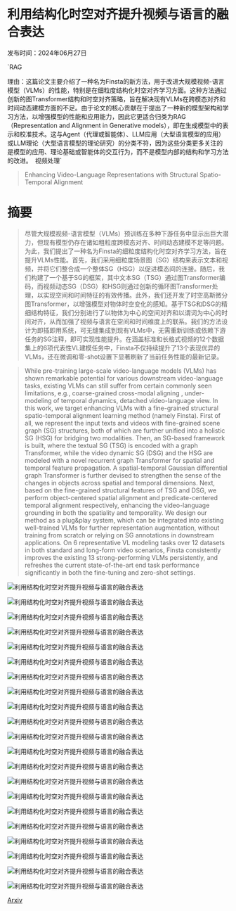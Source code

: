 # 利用结构化时空对齐提升视频与语言的融合表达

发布时间：2024年06月27日

`RAG

理由：这篇论文主要介绍了一种名为Finsta的新方法，用于改进大规模视频-语言模型（VLMs）的性能，特别是在细粒度结构化时空对齐学习方面。这种方法通过创新的图Transformer结构和时空对齐策略，旨在解决现有VLMs在跨模态对齐和时间动态建模方面的不足。由于论文的核心贡献在于提出了一种新的模型架构和学习方法，以增强模型的性能和应用能力，因此它更适合归类为RAG（Representation and Alignment in Generative models），即在生成模型中的表示和校准技术。这与Agent（代理或智能体）、LLM应用（大型语言模型的应用）或LLM理论（大型语言模型的理论研究）的分类不符，因为这些分类更多关注的是模型的应用、理论基础或智能体的交互行为，而不是模型内部的结构和学习方法的改进。` `视频处理`

> Enhancing Video-Language Representations with Structural Spatio-Temporal Alignment

# 摘要

> 尽管大规模视频-语言模型（VLMs）预训练在多种下游任务中显示出巨大潜力，但现有模型仍存在诸如粗粒度跨模态对齐、时间动态建模不足等问题。为此，我们提出了一种名为Finsta的细粒度结构化时空对齐学习方法，旨在提升VLMs性能。首先，我们采用细粒度场景图（SG）结构来表示文本和视频，并将它们整合成一个整体SG（HSG）以促进模态间的连接。随后，我们构建了一个基于SG的框架，其中文本SG（TSG）通过图Transformer编码，而视频动态SG（DSG）和HSG则通过创新的循环图Transformer处理，以实现空间和时间特征的有效传播。此外，我们还开发了时空高斯微分图Transformer，以增强模型对物体时空变化的感知。基于TSG和DSG的精细结构特征，我们分别进行了以物体为中心的空间对齐和以谓词为中心的时间对齐，从而加强了视频与语言在空间和时间维度上的联系。我们的方法设计为即插即用系统，可无缝集成到现有VLMs中，无需重新训练或依赖下游任务的SG注释，即可实现性能提升。在涵盖标准和长格式视频的12个数据集上的6项代表性VL建模任务中，Finsta不仅持续提升了13个表现优异的VLMs，还在微调和零-shot设置下显著刷新了当前任务性能的最新记录。

> While pre-training large-scale video-language models (VLMs) has shown remarkable potential for various downstream video-language tasks, existing VLMs can still suffer from certain commonly seen limitations, e.g., coarse-grained cross-modal aligning , under-modeling of temporal dynamics, detached video-language view. In this work, we target enhancing VLMs with a fine-grained structural spatio-temporal alignment learning method (namely Finsta). First of all, we represent the input texts and videos with fine-grained scene graph (SG) structures, both of which are further unified into a holistic SG (HSG) for bridging two modalities. Then, an SG-based framework is built, where the textual SG (TSG) is encoded with a graph Transformer, while the video dynamic SG (DSG) and the HSG are modeled with a novel recurrent graph Transformer for spatial and temporal feature propagation. A spatial-temporal Gaussian differential graph Transformer is further devised to strengthen the sense of the changes in objects across spatial and temporal dimensions. Next, based on the fine-grained structural features of TSG and DSG, we perform object-centered spatial alignment and predicate-centered temporal alignment respectively, enhancing the video-language grounding in both the spatiality and temporality. We design our method as a plug&play system, which can be integrated into existing well-trained VLMs for further representation augmentation, without training from scratch or relying on SG annotations in downstream applications. On 6 representative VL modeling tasks over 12 datasets in both standard and long-form video scenarios, Finsta consistently improves the existing 13 strong-performing VLMs persistently, and refreshes the current state-of-the-art end task performance significantly in both the fine-tuning and zero-shot settings.

![利用结构化时空对齐提升视频与语言的融合表达](../../../paper_images/2406.19255/x1.png)

![利用结构化时空对齐提升视频与语言的融合表达](../../../paper_images/2406.19255/x2.png)

![利用结构化时空对齐提升视频与语言的融合表达](../../../paper_images/2406.19255/x3.png)

![利用结构化时空对齐提升视频与语言的融合表达](../../../paper_images/2406.19255/x4.png)

![利用结构化时空对齐提升视频与语言的融合表达](../../../paper_images/2406.19255/x5.png)

![利用结构化时空对齐提升视频与语言的融合表达](../../../paper_images/2406.19255/finsta-register.png)

![利用结构化时空对齐提升视频与语言的融合表达](../../../paper_images/2406.19255/x6.png)

![利用结构化时空对齐提升视频与语言的融合表达](../../../paper_images/2406.19255/x7.png)

![利用结构化时空对齐提升视频与语言的融合表达](../../../paper_images/2406.19255/x8.png)

![利用结构化时空对齐提升视频与语言的融合表达](../../../paper_images/2406.19255/x9.png)

![利用结构化时空对齐提升视频与语言的融合表达](../../../paper_images/2406.19255/x10.png)

![利用结构化时空对齐提升视频与语言的融合表达](../../../paper_images/2406.19255/x11.png)

![利用结构化时空对齐提升视频与语言的融合表达](../../../paper_images/2406.19255/x12.png)

![利用结构化时空对齐提升视频与语言的融合表达](../../../paper_images/2406.19255/x13.png)

![利用结构化时空对齐提升视频与语言的融合表达](../../../paper_images/2406.19255/x14.png)

![利用结构化时空对齐提升视频与语言的融合表达](../../../paper_images/2406.19255/x15.png)

![利用结构化时空对齐提升视频与语言的融合表达](../../../paper_images/2406.19255/x16.png)

![利用结构化时空对齐提升视频与语言的融合表达](../../../paper_images/2406.19255/x17.png)

![利用结构化时空对齐提升视频与语言的融合表达](../../../paper_images/2406.19255/x18.png)

![利用结构化时空对齐提升视频与语言的融合表达](../../../paper_images/2406.19255/x19.png)

![利用结构化时空对齐提升视频与语言的融合表达](../../../paper_images/2406.19255/x20.png)

[Arxiv](https://arxiv.org/abs/2406.19255)